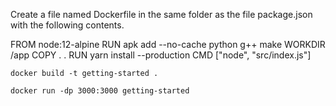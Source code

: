 
Create a file named Dockerfile in the same folder as the file package.json with the following contents.

FROM node:12-alpine
RUN apk add --no-cache python g++ make
WORKDIR /app
COPY . .
RUN yarn install --production
CMD ["node", "src/index.js"]

`docker build -t getting-started .`

`docker run -dp 3000:3000 getting-started`